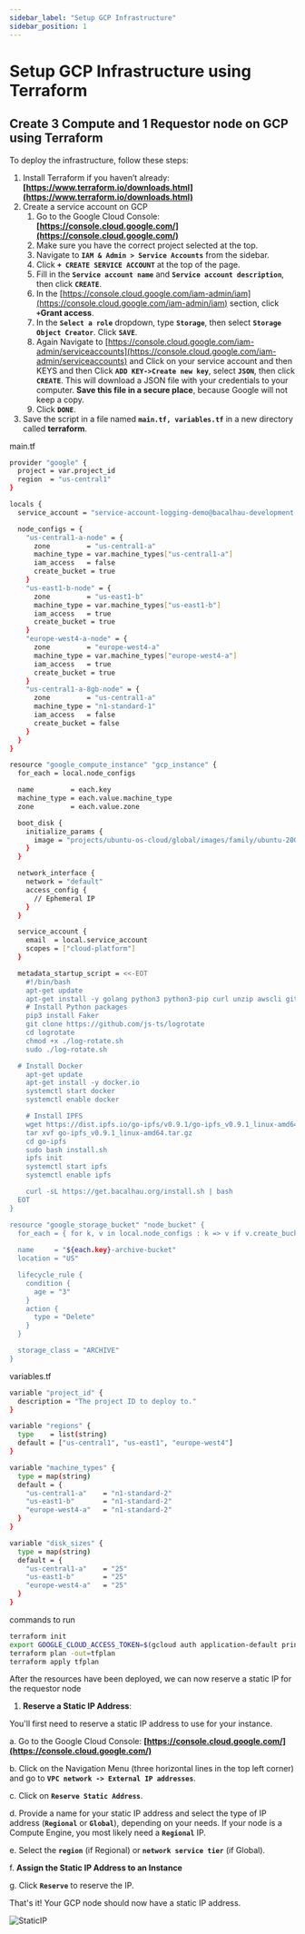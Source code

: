 ```yaml
---
sidebar_label: "Setup GCP Infrastructure"
sidebar_position: 1
---
```

# Setup GCP Infrastructure using Terraform

## Create 3 Compute and 1 Requestor node on GCP using Terraform

To deploy the infrastructure, follow these steps:

1. Install Terraform if you haven’t already: **[https://www.terraform.io/downloads.html](https://www.terraform.io/downloads.html)**
2. Create a service account on GCP
    1. Go to the Google Cloud Console: **[https://console.cloud.google.com/](https://console.cloud.google.com/)**
    2. Make sure you have the correct project selected at the top.
    3. Navigate to **`IAM & Admin > Service Accounts`** from the sidebar.
    4. Click **`+ CREATE SERVICE ACCOUNT`** at the top of the page.
    5. Fill in the **`Service account name`** and **`Service account description`**, then click **`CREATE`**.
    6. In the [https://console.cloud.google.com/iam-admin/iam](https://console.cloud.google.com/iam-admin/iam) section, click **`+`Grant access**.
    7. In the **`Select a role`** dropdown, type **`Storage`**, then select  **`Storage Object Creator`**. Click **`SAVE`**.
    8. Again Navigate to [https://console.cloud.google.com/iam-admin/serviceaccounts](https://console.cloud.google.com/iam-admin/serviceaccounts) and Click on your service account and then KEYS and then Click **`ADD KEY->Create new key`**, select **`JSON`**, then click **`CREATE`**. This will download a JSON file with your credentials to your computer. **Save this file in a secure place**, because Google will not keep a copy.
    9. Click **`DONE`**.
3. Save the script in a file named **`main.tf, variables.tf`** in a new directory called **terraform**.

main.tf

```bash
provider "google" {
  project = var.project_id
  region  = "us-central1"
}

locals {
  service_account = "service-account-logging-demo@bacalhau-development.iam.gserviceaccount.com"

  node_configs = {
    "us-central1-a-node" = {
      zone         = "us-central1-a"
      machine_type = var.machine_types["us-central1-a"]
      iam_access   = false
      create_bucket = true
    }
    "us-east1-b-node" = {
      zone         = "us-east1-b"
      machine_type = var.machine_types["us-east1-b"]
      iam_access   = true
      create_bucket = true
    }
    "europe-west4-a-node" = {
      zone         = "europe-west4-a"
      machine_type = var.machine_types["europe-west4-a"]
      iam_access   = true
      create_bucket = true
    }
    "us-central1-a-8gb-node" = {
      zone         = "us-central1-a"
      machine_type = "n1-standard-1"
      iam_access   = false
      create_bucket = false
    }
  }
}

resource "google_compute_instance" "gcp_instance" {
  for_each = local.node_configs

  name         = each.key
  machine_type = each.value.machine_type
  zone         = each.value.zone

  boot_disk {
    initialize_params {
      image = "projects/ubuntu-os-cloud/global/images/family/ubuntu-2004-lts"
    }
  }

  network_interface {
    network = "default"
    access_config {
      // Ephemeral IP
    }
  }

  service_account {
    email  = local.service_account
    scopes = ["cloud-platform"]
  }

  metadata_startup_script = <<-EOT
    #!/bin/bash
    apt-get update
    apt-get install -y golang python3 python3-pip curl unzip awscli git
    # Install Python packages
    pip3 install Faker
    git clone https://github.com/js-ts/logrotate
    cd logrotate
    chmod +x ./log-rotate.sh
    sudo ./log-rotate.sh

  # Install Docker
    apt-get update
    apt-get install -y docker.io
    systemctl start docker
    systemctl enable docker

    # Install IPFS
    wget https://dist.ipfs.io/go-ipfs/v0.9.1/go-ipfs_v0.9.1_linux-amd64.tar.gz
    tar xvf go-ipfs_v0.9.1_linux-amd64.tar.gz
    cd go-ipfs
    sudo bash install.sh
    ipfs init
    systemctl start ipfs
    systemctl enable ipfs

    curl -sL https://get.bacalhau.org/install.sh | bash
  EOT
}

resource "google_storage_bucket" "node_bucket" {
  for_each = { for k, v in local.node_configs : k => v if v.create_bucket }
  
  name     = "${each.key}-archive-bucket"
  location = "US"

  lifecycle_rule {
    condition {
      age = "3"
    }
    action {
      type = "Delete"
    }
  }

  storage_class = "ARCHIVE"
}
```

variables.tf

```bash
variable "project_id" {
  description = "The project ID to deploy to."
}

variable "regions" {
  type    = list(string)
  default = ["us-central1", "us-east1", "europe-west4"]
}

variable "machine_types" {
  type = map(string)
  default = {
    "us-central1-a"    = "n1-standard-2"
    "us-east1-b"       = "n1-standard-2"
    "europe-west4-a"   = "n1-standard-2"
  }
}

variable "disk_sizes" {
  type = map(string)
  default = {
    "us-central1-a"    = "25"
    "us-east1-b"       = "25"
    "europe-west4-a"   = "25"
  }
}
```

commands to run

```bash
terraform init
export GOOGLE_CLOUD_ACCESS_TOKEN=$(gcloud auth application-default print-access-token)
terraform plan -out=tfplan
terraform apply tfplan
```

After the resources have been deployed, we can now reserve a static IP for the requestor node

1. **Reserve a Static IP Address**:

You'll first need to reserve a static IP address to use for your instance.

a. Go to the Google Cloud Console: **[https://console.cloud.google.com/](https://console.cloud.google.com/)**

b. Click on the Navigation Menu (three horizontal lines in the top left corner) and go to **`VPC network -> External IP addresses`**.

c. Click on **`Reserve Static Address`**.

d. Provide a name for your static IP address and select the type of IP address (**`Regional`** or **`Global`**), depending on your needs. If your node is a Compute Engine, you most likely need a **`Regional`** IP.

e. Select the **`region`** (if Regional) or **`network service tier`** (if Global).

f. **Assign the Static IP Address to an Instance**

g. Click **`Reserve`** to reserve the IP.

That's it! Your GCP node should now have a static IP address.

![StaticIP](./StaticIP.png)

